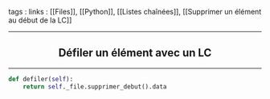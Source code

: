tags : 
links : [[Files]], [[Python]], [[Listes chaînées]], [[Supprimer un élément au début de la LC]]

****

<h2 style="text-align: center;"> Défiler un élément avec un LC </h2>

****


```python
def defiler(self):
	return self._file.supprimer_debut().data
```
